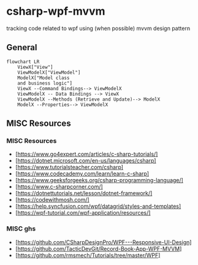 # csharp-wpf-mvvm
tracking code related to wpf using (when possible) mvvm design pattern


## General 

```mermaid
flowchart LR
    ViewX["View"]
    ViewModelX["ViewModel"]
    ModelX["Model class
    and business logic"]
    ViewX --Command Bindings--> ViewModelX
    ViewModelX -- Data Bindings --> ViewX
    ViewModelX --Methods (Retrieve and Update)--> ModelX
    ModelX --Properties--> ViewModelX
```

## MISC Resources

### MISC Resources

- [https://www.go4expert.com/articles/c-sharp-tutorials/]
- [https://dotnet.microsoft.com/en-us/languages/csharp]
- [https://www.tutorialsteacher.com/csharp]
- [https://www.codecademy.com/learn/learn-c-sharp]
- [https://www.geeksforgeeks.org/csharp-programming-language/]
- [https://www.c-sharpcorner.com/]
- [https://dotnettutorials.net/lesson/dotnet-framework/]
- [https://codewithmosh.com/]
- [https://help.syncfusion.com/wpf/datagrid/styles-and-templates]
- [https://wpf-tutorial.com/wpf-application/resources/]


### MISC ghs

- [https://github.com/CSharpDesignPro/WPF---Responsive-UI-Design]
- [https://github.com/TacticDevGit/Record-Book-App-WPF-MVVM]
- [https://github.com/rmsmech/Tutorials/tree/master/WPF]





